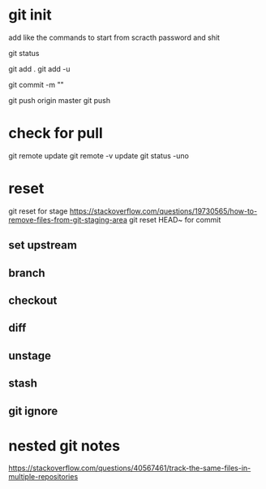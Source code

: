 # git init

add like the commands to start from scracth
password and shit 


git status

git add .
git add -u

git commit -m ""

git push origin master 
git push

# check for pull
git remote update
git remote -v update
git status -uno

# reset 
git reset for stage
https://stackoverflow.com/questions/19730565/how-to-remove-files-from-git-staging-area
git reset HEAD~ for commit
## set upstream 
## branch

## checkout

## diff

## unstage

## stash

## git ignore



# nested git notes
https://stackoverflow.com/questions/40567461/track-the-same-files-in-multiple-repositories
